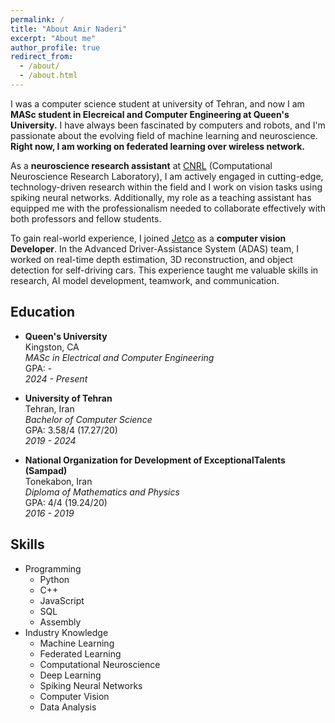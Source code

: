 ```yaml
---
permalink: /
title: "About Amir Naderi"
excerpt: "About me"
author_profile: true
redirect_from: 
  - /about/
  - /about.html
---
```


I was a computer science student at university of Tehran, and now I am <strong>MASc student in Elecreical and Computer Engineering at Queen's University.</strong> I have always been fascinated by computers and robots, and I'm passionate about the evolving field of machine learning and neuroscience. <strong>Right now, I am working on federated learning over wireless network.</strong>

As a <strong>neuroscience research assistant</strong> at [CNRL](https://cnrl.ut.ac.ir/) (Computational Neuroscience Research Laboratory), I am actively engaged in
cutting-edge, technology-driven research within the field and I work on vision tasks using spiking neural networks. Additionally, my role as a teaching assistant has equipped me with the professionalism needed to collaborate effectively with both professors and fellow students.

To gain real-world experience, I joined [Jetco](https://en.jetco.co/) as a <strong>computer vision Developer</strong>. In the Advanced Driver-Assistance System (ADAS) team, I worked on real-time depth estimation, 3D reconstruction, and object detection for self-driving cars. This experience taught me valuable skills in research, AI model development, teamwork, and communication.

## Education

- **Queen's University**  
  Kingston, CA  
  *MASc in Electrical and Computer Engineering*  
  GPA: -  
  *2024 - Present*  


- **University of Tehran**  
  Tehran, Iran  
  *Bachelor of Computer Science*  
  GPA: 3.58/4 (17.27/20)  
  *2019 - 2024*  

- **National Organization for Development of ExceptionalTalents (Sampad)**  
  Tonekabon, Iran  
  *Diploma of Mathematics and Physics*  
  GPA: 4/4 (19.24/20)  
  *2016 - 2019*  


## Skills

* Programming
  * Python
  * C++
  * JavaScript
  * SQL
  * Assembly
* Industry Knowledge
  * Machine Learning
  * Federated Learning
  * Computational Neuroscience
  * Deep Learning
  * Spiking Neural Networks
  * Computer Vision
  * Data Analysis
